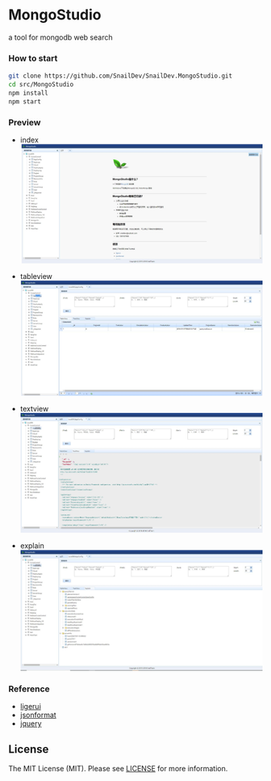 # MongoStudio
a tool for mongodb web search

### How to start
```bash
git clone https://github.com/SnailDev/SnailDev.MongoStudio.git
cd src/MongoStudio
npm install
npm start
```

### Preview
- index
![](images/home.jpg)

- tableview
![](images/tableview.jpg)

- textview
![](images/textview.jpg)

- explain
![](images/explain.jpg)

### Reference
- [ligerui](http://www.ligerui.com/)
- [jsonformat](http://tool.oschina.net/codeformat/json)
- [jquery](http://jquery.com/)

## License

The MIT License (MIT). Please see [LICENSE](LICENSE) for more information.
